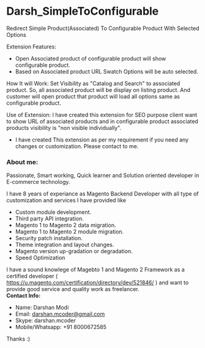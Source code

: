 
<head>  
  <meta name="description" content="Simple to configurable module for magento2">
  <meta name="keywords" content="Magento 2,Magento,Extensions,Free Extension, Magento2 Developer">
  <meta name="author" content="Darshan Modi">
</head>


# Darsh_SimpleToConfigurable
Redirect Simple Product(Associated) To Configurable Product With Selected Options

Extension Features:
- Open Associated product of configurable product will show configurable product.
- Based on Associated product URL Swatch Options will be auto selected.

How It will Work:
Set Visibility as "Catalog and Search" to associated product. So, all associated product will be display on listing product. And customer will open product that product will load all options same as configurable product.

Use of Extension:
I have created this extension for SEO purpose client want to show URL of associated products and in configurable product associated products visibility is "non visible individually". 

- I have created This extension as per my requirement if you need any changes or customization. Please contact to me.

<h3>About me:</h3>

Passionate, Smart working, Quick learner and Solution oriented developer in E-commerce technology.

I have 8 years of experiance as Magento Backend Developer with all type of customization and services I have provided like
- Custom module development.
- Third party API integration.
- Magento 1 to Magento 2 data migration.
- Magento 1 to Magento 2 module migration.
- Security patch installation.
- Theme integration and layout changes.
- Magento version up-gradation or degradation.
- Speed Optimization

I have a sound knowlege of Magebto 1 and Magento 2 Framework as a certified developer ( https://u.magento.com/certification/directory/dev/521846/ ) and want to provide good service and quality work as freelancer.
<br/>
<strong>Contact Info:</strong>
- Name: Darshan Modi
- Email: darshan.mcoder@gmail.com
- Skype: darshan.mcoder
- Mobile/Whatsapp: +91 8000672585

Thanks :)
